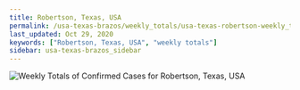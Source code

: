 ```yaml
---
title: Robertson, Texas, USA
permalink: /usa-texas-brazos/weekly_totals/usa-texas-robertson-weekly_totals.html
last_updated: Oct 29, 2020
keywords: ["Robertson, Texas, USA", "weekly totals"]
sidebar: usa-texas-brazos_sidebar
---
```


![Weekly Totals of Confirmed Cases for Robertson, Texas, USA](/covid_tracker/images/graphs/usa-texas-robertson-weekly_totals_graph.png)
